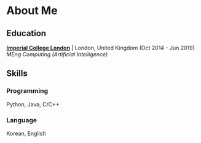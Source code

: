 # About Me

## Education
**[Imperial College London](https://www.imperial.ac.uk/computing)** | London, United Kingdom (Oct 2014 - Jun 2019)  
*MEng Computing (Artificial Intelligence)*  

## Skills
### Programming
Python, Java, C/C++ 

### Language 
Korean, English

